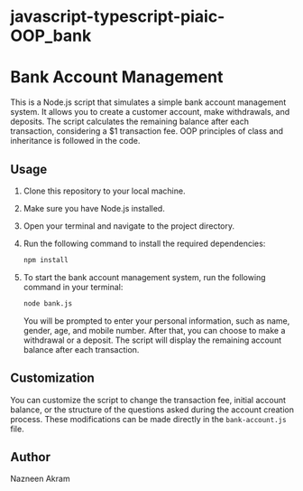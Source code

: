 # javascript-typescript-piaic-OOP_bank

# Bank Account Management

This is a Node.js script that simulates a simple bank account management system. It allows you to create a customer account, make withdrawals, and deposits. The script calculates the remaining balance after each transaction, considering a $1 transaction fee. OOP principles of class and inheritance is followed in the code.

## Usage

1. Clone this repository to your local machine.

2. Make sure you have Node.js installed.

3. Open your terminal and navigate to the project directory.

4. Run the following command to install the required dependencies:

   ```bash
   npm install
   ```

5. To start the bank account management system, run the following command in your terminal:

   ```bash
   node bank.js
   ```

   You will be prompted to enter your personal information, such as name, gender, age, and mobile number. After that, you can choose to make a withdrawal or a deposit. The script will display the remaining account balance after each transaction.

## Customization

You can customize the script to change the transaction fee, initial account balance, or the structure of the questions asked during the account creation process. These modifications can be made directly in the `bank-account.js` file.

## Author
Nazneen Akram
